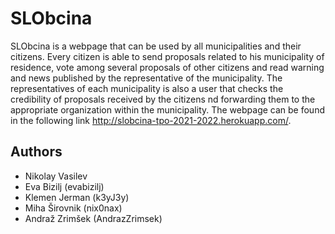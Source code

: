 # SLObcina

SLObcina is a webpage that can be used by all municipalities and their citizens. Every citizen is able to send proposals related to his municipality of residence, vote among several proposals of other citizens and read warning and news published by the representative of the municipality. The representatives of each municipality is also a user that checks the credibility of proposals received by the citizens nd forwarding them to the appropriate organization within the municipality. The webpage can be found in the following link http://slobcina-tpo-2021-2022.herokuapp.com/.

## Authors
* Nikolay Vasilev
* Eva Bizilj (evabizilj)
* Klemen Jerman (k3yJ3y)
* Miha Širovnik (nix0nax)
* Andraž Zrimšek (AndrazZrimsek)
